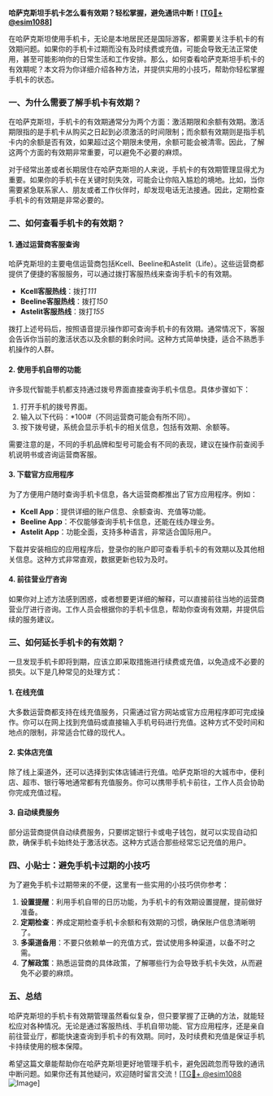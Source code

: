 **哈萨克斯坦手机卡怎么看有效期？轻松掌握，避免通讯中断！[[TG💪+ @esim1088](https://t.me/s/esim1088)]**

在哈萨克斯坦使用手机卡，无论是本地居民还是国际游客，都需要关注手机卡的有效期问题。如果你的手机卡过期而没有及时续费或充值，可能会导致无法正常使用，甚至可能影响你的日常生活和工作安排。那么，如何查看哈萨克斯坦手机卡的有效期呢？本文将为你详细介绍各种方法，并提供实用的小技巧，帮助你轻松掌握手机卡的状态。

### **一、为什么需要了解手机卡有效期？**

在哈萨克斯坦，手机卡的有效期通常分为两个方面：激活期限和余额有效期。激活期限指的是手机卡从购买之日起到必须激活的时间限制；而余额有效期则是指手机卡内的余额是否有效，如果超过这个期限未使用，余额可能会被清零。因此，了解这两个方面的有效期非常重要，可以避免不必要的麻烦。

对于经常出差或者长期居住在哈萨克斯坦的人来说，手机卡的有效期管理显得尤为重要。如果你的手机卡在关键时刻失效，可能会让你陷入尴尬的境地。比如，当你需要紧急联系家人、朋友或者工作伙伴时，却发现电话无法接通。因此，定期检查手机卡的有效期是非常必要的。

### **二、如何查看手机卡的有效期？**

#### **1. 通过运营商客服查询**

哈萨克斯坦的主要电信运营商包括Kcell、Beeline和Astelit（Life）。这些运营商都提供了便捷的客服服务，可以通过拨打客服热线来查询手机卡的有效期。

- **Kcell客服热线**：拨打*111*
- **Beeline客服热线**：拨打*150*
- **Astelit客服热线**：拨打*155*

拨打上述号码后，按照语音提示操作即可查询手机卡的有效期。通常情况下，客服会告诉你当前的激活状态以及余额的剩余时间。这种方式简单快捷，适合不熟悉手机操作的人群。

#### **2. 使用手机自带的功能**

许多现代智能手机都支持通过拨号界面直接查询手机卡信息。具体步骤如下：

1. 打开手机的拨号界面。
2. 输入以下代码：*100#（不同运营商可能会有所不同）。
3. 按下拨号键，系统会显示手机卡的相关信息，包括有效期、余额等。

需要注意的是，不同的手机品牌和型号可能会有不同的表现，建议在操作前查阅手机说明书或咨询运营商客服。

#### **3. 下载官方应用程序**

为了方便用户随时查询手机卡信息，各大运营商都推出了官方应用程序。例如：

- **Kcell App**：提供详细的账户信息、余额查询、充值等功能。
- **Beeline App**：不仅能够查询手机卡信息，还能在线办理业务。
- **Astelit App**：功能全面，支持多种语言，非常适合国际用户。

下载并安装相应的应用程序后，登录你的账户即可查看手机卡的有效期以及其他相关信息。这种方式非常直观，数据更新也较为及时。

#### **4. 前往营业厅咨询**

如果你对上述方法感到困惑，或者想要更详细的解释，可以直接前往当地的运营商营业厅进行咨询。工作人员会根据你的手机卡信息，帮助你查询有效期，并提供后续的服务建议。

### **三、如何延长手机卡的有效期？**

一旦发现手机卡即将到期，应该立即采取措施进行续费或充值，以免造成不必要的损失。以下是几种常见的处理方式：

#### **1. 在线充值**

大多数运营商都支持在线充值服务，只需通过官方网站或官方应用程序即可完成操作。你可以在网上找到充值码或直接输入手机号码进行充值。这种方式不受时间和地点的限制，非常适合忙碌的现代人。

#### **2. 实体店充值**

除了线上渠道外，还可以选择到实体店铺进行充值。哈萨克斯坦的大城市中，便利店、超市、银行等地通常都有充值服务。你可以携带手机卡前往，工作人员会协助你完成充值过程。

#### **3. 自动续费服务**

部分运营商提供自动续费服务，只要绑定银行卡或电子钱包，就可以实现自动扣款，确保手机卡始终处于激活状态。这种方式适合那些经常忘记充值的用户。

### **四、小贴士：避免手机卡过期的小技巧**

为了避免手机卡过期带来的不便，这里有一些实用的小技巧供你参考：

1. **设置提醒**：利用手机自带的日历功能，为手机卡的有效期设置提醒，提前做好准备。
2. **定期检查**：养成定期检查手机卡余额和有效期的习惯，确保账户信息清晰明了。
3. **多渠道备用**：不要只依赖单一的充值方式，尝试使用多种渠道，以备不时之需。
4. **了解政策**：熟悉运营商的具体政策，了解哪些行为会导致手机卡失效，从而避免不必要的麻烦。

### **五、总结**

哈萨克斯坦的手机卡有效期管理虽然看似复杂，但只要掌握了正确的方法，就能轻松应对各种情况。无论是通过客服热线、手机自带功能、官方应用程序，还是亲自前往营业厅，都能快速查询到手机卡的有效期。同时，及时续费和充值是保证手机卡持续使用的根本保障。

希望这篇文章能帮助你在哈萨克斯坦更好地管理手机卡，避免因疏忽而导致的通讯中断问题。如果你还有其他疑问，欢迎随时留言交流！[[TG💪+ @esim1088](https://t.me/s/esim1088) ![Image](https://i.postimg.cc/4NQfJmqS/Snipaste-2025-05-13-00-14-12.png)]
